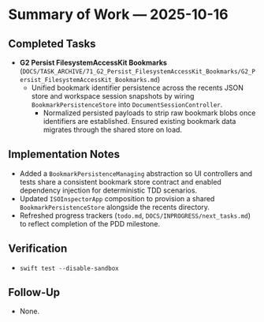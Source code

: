 # Summary of Work — 2025-10-16

## Completed Tasks

- **G2 Persist FilesystemAccessKit Bookmarks** (`DOCS/TASK_ARCHIVE/71_G2_Persist_FilesystemAccessKit_Bookmarks/G2_Persist_FilesystemAccessKit_Bookmarks.md`)
  - Unified bookmark identifier persistence across the recents JSON store and workspace session snapshots by wiring `BookmarkPersistenceStore` into `DocumentSessionController`.
    - Normalized persisted payloads to strip raw bookmark blobs once identifiers are established. Ensured existing
      bookmark data migrates through the shared store on load.

## Implementation Notes

- Added a `BookmarkPersistenceManaging` abstraction so UI controllers and tests share a consistent bookmark store contract and enabled dependency injection for deterministic TDD scenarios.
- Updated `ISOInspectorApp` composition to provision a shared `BookmarkPersistenceStore` alongside the recents directory.
- Refreshed progress trackers (`todo.md`, `DOCS/INPROGRESS/next_tasks.md`) to reflect completion of the PDD milestone.

## Verification

- `swift test --disable-sandbox`

## Follow-Up

- None.
